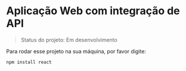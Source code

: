 
<h1> Aplicação Web com integração de API </h1>

> Status do projeto: Em desenvolvimento

Para rodar esse projeto na sua máquina, por favor digite:

```
npm install react
```
